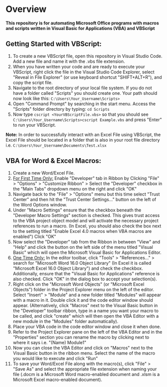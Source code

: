 # Overview

**This repository is for automating Microsoft Office programs with macros and scripts written in Visual Basic for Applications (VBA) and VBScript**

## Getting Started with VBScript:

1. To create a new VBScript file, open this repository in Visual Studio Code. Add a new file and name it with the .vbs file extension. 
2. When you have written your code and are ready to execute your VBScript, right click the file in the Visual Studio Code Explorer, select "Reveal in File Explorer" (or use keyboard shortcut "SHIFT+ALT+R"), and copy the script file.
3. Navigate to the root directory of your local file system. If you do not have a folder called "Scripts" you should create one. Your path should now look like this: `C:\Users\Your_Username\Scripts>`
4. Open "Command Prompt" by searching in the start menu. Access the "Scripts" folder directory by typing: `cd Scripts`
5. Now type `cscript <YourVBScriptFile.vbs>` so that you should see `C:\Users\Your_Username\Scripts>cscript Example.vbs` and press "Enter" to run your VBScript.

**Note:** In order to successfully interact with an Excel File using VBScript, the Excel File should be located in a folder that is also in your root file directory i.e. `C:\Users\Your_Username\Documents\Test.xlsx`

## VBA for Word & Excel Macros:

1. Create a new Word/Excel File.
2. <ins>For First Time Only:</ins> Enable "Developer" tab in Ribbon by Clicking "File" > "Options" > "Customize Ribbon" > Select the "Developer" checkbox in the "Main Tabs" dropdown menu on the right and click "OK"
3. Navigate back to the "File" > "Options" menu but this time select "Trust Center" and then hit the "Trust Center Settings..." button on the left of the Word Options window.
4. Under "Macro Settings" ensure that the checkbox beneath the "Developer Macro Settings" section is checked. This gives trust access to the VBA project object model and will activate the necessary project references to run a macro. (In Excel, you should also check the box next to the setting titled "Enable Excel 4.0 macros when VBA macros are enabled") Click "OK"
5. Now select the "Developer" tab from the Ribbon in between "View" and "Help" and click the button on the left side of the menu titled "Visual Basic" which will open the Microsoft Visual Basic for Applications Editor.
6. <ins>One Time Only:</ins> In the editor toolbar, click "Tools" > "References..." > search for "Microsoft Word 16.0 Object Library" (In Excel it is called "Microsoft Excel 16.0 Object Library") and check the checkbox. Additionally, ensure that the "Visual Basic for Applications" reference is also checked. Click "OK" in the dialog box to accept your selection(s).
7. Right click on the "Microsoft Word Objects" (or "Microsoft Excel Objects") folder in the Project Explorer menu on the left of the editor. Select "Insert" > "Module" and a new folder titled "Modules" will appear with a macro in it. Double click it and the code editor window should appear. (Alternatively, click "Macros" next to the Visual Basic button in the "Developer" toolbar ribbon, type in a name you want your macro to be called, and click "create" which will then open the VBA Editor with a new module in the "Modules" folder automatically).
8. Place your VBA code in the code editor window and close it when done.
9. Refer to the Project Explorer pane on the left of the VBA Editor and in the "Properties" section you can rename the macro by clicking next to where it says i.e. "(Name) Module1"
10. Now you can close the VBA Editor and click on "Macros" next to the Visual Basic button in the ribbon menu. Select the name of the macro you would like to execute and click "Run"
11. To save your Word/Excel File along with the macro(s), click "File" > "Save As" and select the appropriate file extension when naming your file (.docm is a Microsoft Word macro-enabled document and .xlsm is a Microsoft Excel macro-enabled document).
